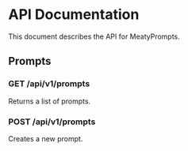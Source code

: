 # API Documentation

This document describes the API for MeatyPrompts.

## Prompts

### GET /api/v1/prompts

Returns a list of prompts.

### POST /api/v1/prompts

Creates a new prompt.
